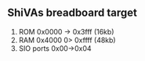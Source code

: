 ## ShiVAs breadboard target

1. ROM 0x0000 -> 0x3fff (16kb)
2. RAM 0x4000 0> 0xffff (48kb)
3. SIO ports 0x00->0x04
